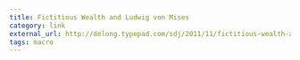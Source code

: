 ```yaml
---
title: Fictitious Wealth and Ludwig von Mises
category: link
external_url: http://delong.typepad.com/sdj/2011/11/fictitious-wealth-and-ludwig-von-mises.html
tags: macro
---
```

